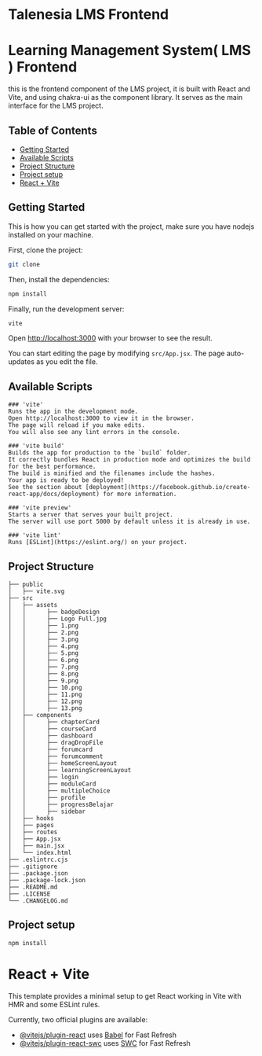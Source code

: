 # Talenesia LMS Frontend

# Learning Management System( LMS ) Frontend

this is the frontend component of the LMS project, it is built with React and Vite, and using chakra-ui as the component library. It serves as the main interface for the LMS project.

## Table of Contents
- [Getting Started](#getting-started)
- [Available Scripts](#available-scripts)
- [Project Structure](#project-structure)
- [Project setup](#project-setup)   
- [React + Vite](#react-vite)

## Getting Started
 This is how you can get started with the project, make sure you have nodejs installed on your machine.
 
 First, clone the project:
```bash
git clone
```
Then, install the dependencies:
```bash
npm install
```
Finally, run the development server:
```bash
vite
```
Open [http://localhost:3000](http://localhost:3000) with your browser to see the result.

You can start editing the page by modifying `src/App.jsx`. The page auto-updates as you edit the file.

## Available Scripts
 
    ### 'vite'
    Runs the app in the development mode.   
    Open http://localhost:3000 to view it in the browser.
    The page will reload if you make edits.
    You will also see any lint errors in the console.

    ### 'vite build'
    Builds the app for production to the `build` folder.
    It correctly bundles React in production mode and optimizes the build for the best performance.
    The build is minified and the filenames include the hashes.
    Your app is ready to be deployed!
    See the section about [deployment](https://facebook.github.io/create-react-app/docs/deployment) for more information.

    ### 'vite preview'  
    Starts a server that serves your built project.
    The server will use port 5000 by default unless it is already in use.

    ### 'vite lint'
    Runs [ESLint](https://eslint.org/) on your project.


## Project Structure

```
├── public  
│   ├── vite.svg
├── src
│   ├── assets
│   │      ├── badgeDesign
│   │      ├── Logo Full.jpg
│   │      ├── 1.png
│   │      ├── 2.png
│   │      ├── 3.png 
│   │      ├── 4.png
│   │      ├── 5.png
│   │      ├── 6.png
│   │      ├── 7.png
│   │      ├── 8.png
│   │      ├── 9.png
│   │      ├── 10.png
│   │      ├── 11.png
│   │      ├── 12.png
│   │      ├── 13.png
│   ├── components
│   │      ├── chapterCard
│   │      ├── courseCard
│   │      ├── dashboard
│   │      ├── dragDropFile
│   │      ├── forumcard
│   │      ├── forumcomment
│   │      ├── homeScreenLayout
│   │      ├── learningScreenLayout
│   │      ├── login
│   │      ├── moduleCard
│   │      ├── multipleChoice
│   │      ├── profile
│   │      ├── progressBelajar
│   │      ├── sidebar
│   ├── hooks
│   ├── pages
│   ├── routes
│   ├── App.jsx
│   ├── main.jsx
│   └── index.html
├── .eslintrc.cjs 
├── .gitignore
├── .package.json
├── .package-lock.json
├── .README.md
├── .LICENSE
└── .CHANGELOG.md
```


## Project setup
```
npm install
```

# React + Vite


This template provides a minimal setup to get React working in Vite with HMR and some ESLint rules.

Currently, two official plugins are available:

- [@vitejs/plugin-react](https://github.com/vitejs/vite-plugin-react/blob/main/packages/plugin-react/README.md) uses [Babel](https://babeljs.io/) for Fast Refresh
- [@vitejs/plugin-react-swc](https://github.com/vitejs/vite-plugin-react-swc) uses [SWC](https://swc.rs/) for Fast Refresh
